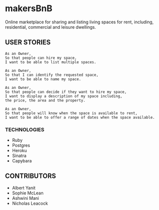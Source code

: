 # makersBnB

Online marketplace for sharing and listing living spaces for rent, including, residential, commercial and leisure dwellings.

## USER STORIES


```
As an Owner,
So that people can hire my space,
I want to be able to list multiple spaces.

As an Owner,
So that I can identify the requested space,
I want to be able to name my space.

As an Owner,
So that people can decide if they want to hire my space,
I want to display a description of my space including,
the price, the area and the property.

As an Owner,
So that people will know when the space is available to rent,
I want to be able to offer a range of dates when the space available.
```


### TECHNOLOGIES

- Ruby
- Postgres
- Heroku
- Sinatra
- Capybara

## CONTRIBUTORS

- Albert Yanit
- Sophie McLean
- Ashwini Mani
- Nicholas Leacock
